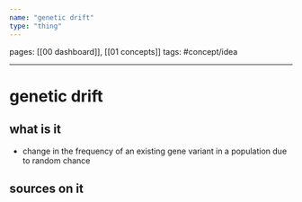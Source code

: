 ```yaml
---
name: "genetic drift"
type: "thing"
---
```

pages: [[00 dashboard]], [[01 concepts]]
tags: #concept/idea

___

# genetic drift 

## what is it
- change in the frequency of an existing gene variant in a population due to random chance

## sources on it